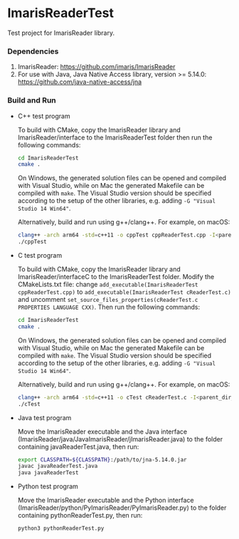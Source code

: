 # ImarisReaderTest

Test project for ImarisReader library.

### Dependencies

1. ImarisReader: https://github.com/imaris/ImarisReader
2. For use with Java, Java Native Access library, version >= 5.14.0: https://github.com/java-native-access/jna

### Build and Run

- C++ test program

  To build with CMake, copy the ImarisReader library and ImarisReader/interface to the ImarisReaderTest folder then run the following commands:
  ```bash
  cd ImarisReaderTest
  cmake .
  ```
  On Windows, the generated solution files can be opened and compiled with Visual Studio, while on Mac the generated Makefile can be compiled with ```make```. The Visual Studio version should be specified according to the setup of the other libraries, e.g. adding ```-G "Visual Studio 14 Win64"```.
  
  Alternatively, build and run using g++/clang++. For example, on macOS:
  ```bash
  clang++ -arch arm64 -std=c++11 -o cppTest cppReaderTest.cpp -I<parent_dir_of_ImarisReader> -L<dir_of_ImarisReader_dylib> -lbpImarisReader
  ./cppTest
  ```
- C test program
  
  To build with CMake, copy the ImarisReader library and ImarisReader/interfaceC to the ImarisReaderTest folder. Modify the CMakeLists.txt file: change ```add_executable(ImarisReaderTest cppReaderTest.cpp)``` to ```add_executable(ImarisReaderTest cReaderTest.c)``` and uncomment ```set_source_files_properties(cReaderTest.c PROPERTIES LANGUAGE CXX)```. Then run the following commands:
  ```bash
  cd ImarisReaderTest
  cmake .
  ```
  On Windows, the generated solution files can be opened and compiled with Visual Studio, while on Mac the generated Makefile can be compiled with ```make```. The Visual Studio version should be specified according to the setup of the other libraries, e.g. adding ```-G "Visual Studio 14 Win64"```.
  
  Alternatively, build and run using g++/clang++. For example, on macOS:
  ```bash
  clang++ -arch arm64 -std=c++11 -o cTest cReaderTest.c -I<parent_dir_of_ImarisReader> -L<dir_of_ImarisReader_dylib> -lbpImarisReader
  ./cTest
  ```
- Java test program
  
  Move the ImarisReader executable and the Java interface (ImarisReader/java/JavaImarisReader/jImarisReader.java) to the folder containing javaReaderTest.java, then run:
  ```bash
  export CLASSPATH=${CLASSPATH}:/path/to/jna-5.14.0.jar
  javac javaReaderTest.java
  java javaReaderTest
  ```
- Python test program
  
  Move the ImarisReader executable and the Python interface (ImarisReader/python/PyImarisReader/PyImarisReader.py) to the folder containing pythonReaderTest.py, then run:
  ```bash
  python3 pythonReaderTest.py
  ```
